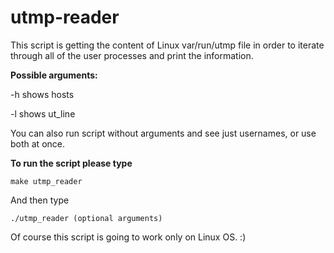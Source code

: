 # utmp-reader

This script is getting the content of Linux var/run/utmp file in order to iterate through all of the user processes and print the information.

<b>Possible arguments:</b>

-h shows hosts

-l shows ut_line

You can also run script without arguments and see just usernames, or use both at once.

<b>To run the script please type</b>


    make utmp_reader


And then type


    ./utmp_reader (optional arguments)
  
  
Of course this script is going to work only on Linux OS. :)
